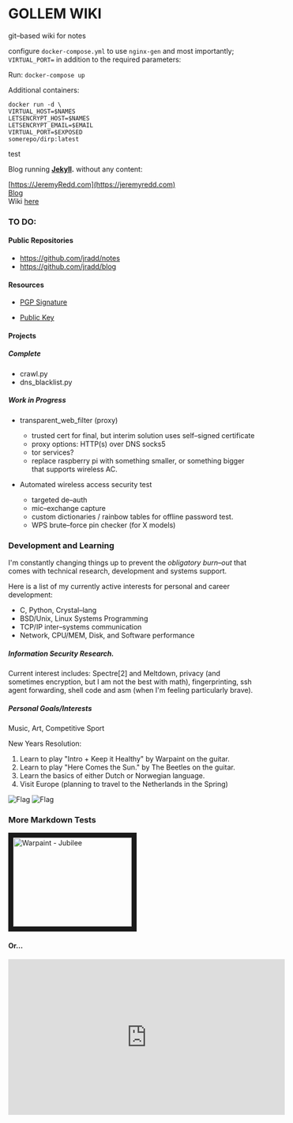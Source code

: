 # GOLLEM WIKI
git–based wiki for notes

configure `docker-compose.yml` to use `nginx-gen` and most importantly; 
`VIRTUAL_PORT=` in addition to the required parameters:

Run:
`docker-compose up`

Additional containers:

```
docker run -d \
VIRTUAL_HOST=$NAMES
LETSENCRYPT_HOST=$NAMES
LETSENCRYPT_EMAIL=$EMAIL
VIRTUAL_PORT=$EXPOSED
somerepo/dirp:latest
```

test

Blog running **[Jekyll](https://jekyllrb.com/docs/home/ "Blog–aware, static site–generator.").** without
any content:

[https://JeremyRedd.com](https://jeremyredd.com)  
[Blog](https://blog.jeremyredd.com)  
Wiki [here](https://wiki.jeremyredd.com)  

### TO DO:  

#### Public Repositories  
* https://github.com/jradd/notes  
* https://github.com/jradd/blog

#### Resources  

* [PGP Signature](https://jeremyredd.com/jredd_pgp_sig)  

* [Public Key](https://jeremyredd.com/jredd_key.pub)  

#### Projects  


##### Complete  

* crawl.py  
* dns_blacklist.py

##### Work in Progress  

* transparent_web_filter (proxy)
  - trusted cert for final, but interim solution uses self–signed certificate
  - proxy options: HTTP(s) over DNS socks5
  - tor services?
  - replace raspberry pi with something smaller, or something bigger that supports wireless AC.

* Automated wireless access security test
  - targeted de–auth
  - mic–exchange capture
  - custom dictionaries / rainbow tables for offline password test.
  - WPS brute–force pin checker (for X models)

### Development and Learning  

I'm constantly changing things up to prevent the _obligatory burn–out_ that comes with technical 
research, development and systems support.

Here is a list of my currently active interests for personal and career development:  

- C, Python, Crystal–lang
- BSD/Unix, Linux Systems Programming
- TCP/IP inter–systems communication
- Network, CPU/MEM, Disk, and Software performance

##### Information Security Research.   

Current interest includes: Spectre[2] and Meltdown, privacy (and sometimes encryption, but I am not the best with math), 
fingerprinting, ssh agent forwarding, shell code and asm (when I'm feeling particularly brave).


##### Personal Goals/Interests
Music, Art, Competitive Sport

New Years Resolution:
1. Learn to play "Intro + Keep it Healthy" by Warpaint on the guitar.
2. Learn to play "Here Comes the Sun." by The Beetles on the guitar.
3. Learn the basics of either Dutch or Norwegian language.
4. Visit Europe (planning to travel to the Netherlands in the Spring)

![Flag](https://upload.wikimedia.org/wikipedia/commons/2/20/Flag_of_the_Netherlands.svg)
![Flag](https://upload.wikimedia.org/wikipedia/commons/d/d9/Flag_of_Norway.svg)

### More Markdown Tests
<a href="http://www.youtube.com/watch?feature=player_embedded&v=lJOhdseSxoY
" target="_blank"><img src="http://img.youtube.com/vi/lJOhdseSxoY/0.jpg" 
alt="Warpaint - Jubilee" width="240" height="180" border="10" /></a>

#### Or…  

<iframe width="560" height="315" src="https://www.youtube.com/embed/lJOhdseSxoY" frameborder="0" allow="autoplay; encrypted-media" allowfullscreen></iframe>



